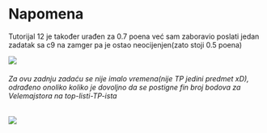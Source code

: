 # Napomena
Tutorijal 12 je također urađen za 0.7 poena već sam zaboravio poslati jedan zadatak sa c9 na zamger pa je ostao neocijenjen(zato stoji 0.5 poena)

![](/uspjeh-tp-tutorijali.jpg)

###### Za ovu zadnju zadaću se nije imalo vremena(nije TP jedini predmet xD), odrađeno onoliko koliko je dovoljno da se postigne fin broj bodova za Velemajstora na top-listi-TP-ista

![](/uspjeh-tp-zadace.jpg)
